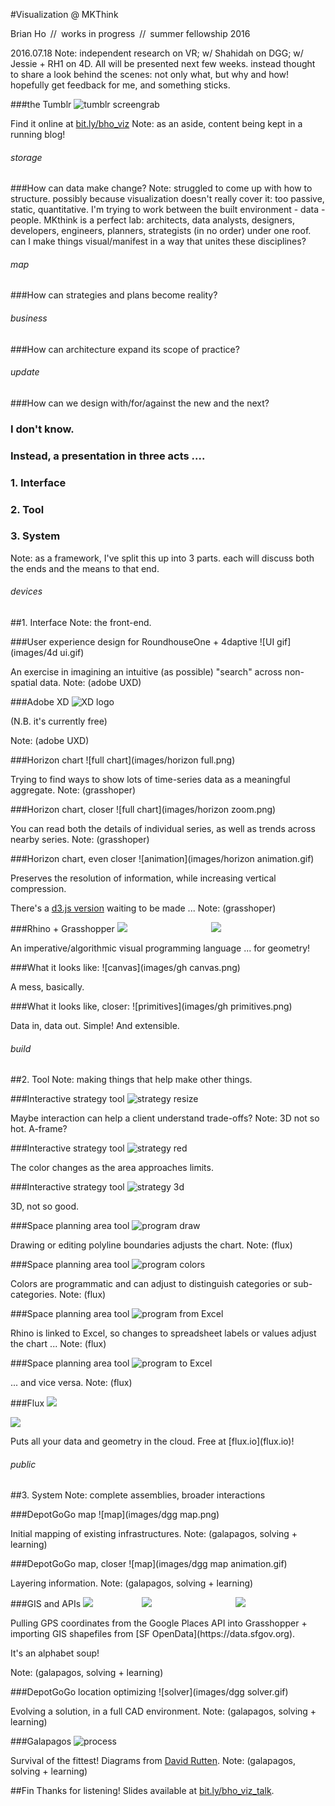 #Visualization @ MKThink

Brian Ho&ensp;//&ensp;works in progress&ensp;//&ensp;summer fellowship 2016

2016.07.18
Note: independent research on VR; w/ Shahidah on DGG; w/ Jessie + RH1 on 4D. All will be presented next few weeks. instead thought to share a look behind the scenes: not only what, but why and how! hopefully get feedback for me, and  something sticks.


###the Tumblr
![tumblr screengrab](images/tumblr.png)

Find it online at [bit.ly/bho_viz](http://bit.ly/bho_viz)
Note: as an aside, content being kept in a running blog!



<h6>storage</h6>
###How can data make change?
Note: struggled to come up with how to structure. possibly because visualization doesn't really cover it: too passive, static, quantitative. I'm trying to work between the built environment - data - people. MKthink is a perfect lab: architects, data analysts, designers, developers, engineers, planners, strategists (in no order) under one roof. can I make things visual/manifest in a way that unites these disciplines?


<h6>map</h6>
###How can strategies and plans become reality?


<h6>business</h6>
###How can architecture expand its scope of practice?


<h6>update</h6>
###How can we design with/for/against the new and the next?


<p><h3 class='fragment'>I don't know.</h3></p>
<p><h3 class='fragment'>Instead, a presentation in three acts ....</h3></p>


<p><h3 class='fragment'>1. Interface</h3></p>
<p><h3 class='fragment'>2. Tool</h3></p>
<p><h3 class='fragment'>3. System</h3></p>
Note: as a framework, I've split this up into 3 parts. each will discuss both the ends and the means to that end.



<h6>devices</h6>
##1. Interface
Note: the front-end.


###User experience design for RoundhouseOne + 4daptive
![UI gif](images/4d ui.gif)

An exercise in imagining an intuitive (as possible) "search" across non-spatial data.
Note: (adobe UXD)


###Adobe XD
![XD logo](images/xd.jpg)

(N.B. it's currently free)

Note: (adobe UXD)


###Horizon chart
![full chart](images/horizon full.png)

Trying to find ways to show lots of time-series data as a meaningful aggregate.
Note: (grasshoper)


###Horizon chart, closer
![full chart](images/horizon zoom.png)

You can read both the details of individual series, as well as trends across nearby series.
Note: (grasshoper)


###Horizon chart, even closer
![animation](images/horizon animation.gif)

Preserves the resolution of information, while increasing vertical compression.

There's a [d3.js version](http://bl.ocks.org/mbostock/1483226) waiting to be made ...
Note: (grasshoper)


###Rhino + Grasshopper
<img class='fragment' src='images/rhino.png'></img>
&emsp;&emsp;&emsp;&emsp;&emsp;&emsp;&emsp;&emsp;&emsp;
<img class='fragment' src='images/grasshopper.png'></img>

<p class='fragment'>An imperative/algorithmic visual programming language ... for geometry!</p>


###What it looks like:
![canvas](images/gh canvas.png)

A mess, basically.


###What it looks like, closer:
![primitives](images/gh primitives.png)

Data in, data out. Simple! And extensible.




<h6>build</h6>
##2. Tool
Note: making things that help make other things.


###Interactive strategy tool
![strategy resize](images/strategy2d_resize.gif)

Maybe interaction can help a client understand trade-offs?
Note: 3D not so hot. A-frame?


###Interactive strategy tool
![strategy red](images/strategy2d_red.gif)

The color changes as the area approaches limits.


###Interactive strategy tool
![strategy 3d](images/strategy2d_3d.gif)

3D, not so good.


###Space planning area tool
![program draw](images/program_draw.gif)

Drawing or editing polyline boundaries adjusts the chart.
Note: (flux)


###Space planning area tool
![program colors](images/program_colors.gif)

Colors are programmatic and can adjust to distinguish categories or sub-categories.
Note: (flux)


###Space planning area tool
![program from Excel](images/program_fromExcel.gif)

Rhino is linked to Excel, so changes to spreadsheet labels or values adjust the chart ...
Note: (flux)


###Space planning area tool
![program to Excel](images/program_toExcel.gif)

... and vice versa.
Note: (flux)


###Flux
<img class='fragment' src='images/flux logo.png'></img>

<img class='fragment' src='images/flux plugins.png'></img>

<p class='fragment'>Puts all your data and geometry in the cloud. Free at [flux.io](flux.io)!</p>



<h6>public</h6>
##3. System
Note: complete assemblies, broader interactions


###DepotGoGo map
![map](images/dgg map.png)

Initial mapping of existing infrastructures.
Note: (galapagos, solving + learning)


###DepotGoGo map, closer
![map](images/dgg map animation.gif)

Layering information.
Note: (galapagos, solving + learning)


###GIS and APIs
<img class='fragment' src='images/gmaps.png'></img>
&emsp;&emsp;&emsp;&emsp;&emsp;
<img class='fragment' src='images/qgis.png'></img>
&emsp;&emsp;&emsp;&emsp;&emsp;&emsp;&emsp;&emsp;&emsp;
<img class='fragment' src='images/sfopendata.png'></img>

<p class='fragment'>Pulling GPS coordinates from the Google Places API into Grasshopper + importing GIS shapefiles from [SF OpenData](https://data.sfgov.org).</p>
<p class='fragment'>It's an alphabet soup!</p>
Note: (galapagos, solving + learning)


###DepotGoGo location optimizing
![solver](images/dgg solver.gif)

Evolving a solution, in a full CAD environment.
Note: (galapagos, solving + learning)


###Galapagos
![process](images/process.png)

Survival of the fittest! Diagrams from [David Rutten](http://www.grasshopper3d.com/profiles/blogs/evolutionary-principles).
Note: (galapagos, solving + learning)



##Fin
Thanks for listening! Slides available at [bit.ly/bho_viz_talk](http://bit.ly/bho_viz_talk).
